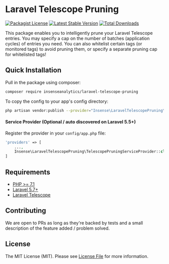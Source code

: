 # Laravel Telescope Pruning

[![Packagist License](https://poser.pugx.org/insenseanalytics/laravel-telescope-pruning/license.png)](http://choosealicense.com/licenses/mit/)
[![Latest Stable Version](https://poser.pugx.org/insenseanalytics/laravel-telescope-pruning/version.png)](https://packagist.org/packages/insenseanalytics/laravel-telescope-pruning)
[![Total Downloads](https://poser.pugx.org/insenseanalytics/laravel-telescope-pruning/d/total.png)](https://packagist.org/packages/insenseanalytics/laravel-telescope-pruning)

This package enables you to intelligently prune your Laravel Telescope entries. You may specify a cap on the number of batches (application cycles) of entries you need. You can also whitelist certain tags (or monitored tags) to avoid pruning them, or specify a separate pruning cap for whitelisted tags!

## Quick Installation
Pull in the package using composer:

```bash
composer require insenseanalytics/laravel-telescope-pruning
```

To copy the config to your app's config directory:

```bash
php artisan vendor:publish --provider="Insense\LaravelTelescopePruning\TelescopePruningServiceProvider"
```

#### Service Provider (Optional / auto discovered on Laravel 5.5+)
Register the provider in your `config/app.php` file:
```php
'providers' => [
    ...,
    Insense\LaravelTelescopePruning\TelescopePruningServiceProvider::class,
]
```

## Requirements
- [PHP >= 7.1](http://php.net/)
- [Laravel 5.7+](https://github.com/laravel/framework)
- [Laravel Telescope](https://github.com/laravel/telescope)

## Contributing
We are open to PRs as long as they're backed by tests and a small description of the feature added / problem solved.

## License

The MIT License (MIT). Please see [License File](https://github.com/insenseanalytics/laravel-telescope-pruning/blob/master/LICENSE.txt) for more information.
